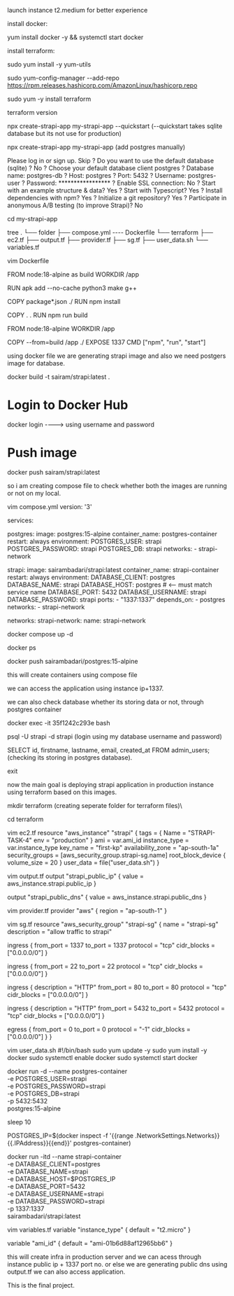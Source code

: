 launch instance t2.medium for better experience

install docker:

yum install docker -y && systemctl start docker

install terraform:

sudo yum install -y yum-utils

sudo yum-config-manager --add-repo https://rpm.releases.hashicorp.com/AmazonLinux/hashicorp.repo

sudo yum -y install terraform

terraform version

npx create-strapi-app my-strapi-app --quickstart  (--quickstart takes sqlite database but its not use for production)

npx create-strapi-app my-strapi-app (add postgres manually)

 Please log in or sign up. Skip
? Do you want to use the default database (sqlite) ? No
? Choose your default database client postgres
? Database name: postgres-db
? Host: postgres
? Port: 5432
? Username: postgres-user
? Password: *****************
? Enable SSL connection: No
? Start with an example structure & data? Yes
? Start with Typescript? Yes
? Install dependencies with npm? Yes
? Initialize a git repository? Yes
? Participate in anonymous A/B testing (to improve Strapi)? No

cd my-strapi-app

tree
.
└── folder
    ├── compose.yml
    ---- Dockerfile
    └── terraform
        ├── ec2.tf
        ├── output.tf
        ├── provider.tf
        ├── sg.tf
        ├── user_data.sh
        └── variables.tf


vim Dockerfile

FROM node:18-alpine as build
WORKDIR /app

RUN apk add --no-cache python3 make g++

COPY package*.json ./
RUN npm install

COPY . .
RUN npm run build

FROM node:18-alpine
WORKDIR /app

COPY --from=build /app ./
EXPOSE 1337
CMD ["npm", "run", "start"]

using docker file we are generating strapi image and also we need postgers image for database.

docker build -t sairam/strapi:latest .

# Login to Docker Hub
docker login ----> using username and password

# Push image
docker push sairam/strapi:latest

so i am creating compose file to check whether both the images are running or not on my local.

vim compose.yml
version: '3'

services:

  postgres:
    image: postgres:15-alpine
    container_name: postgres-container
    restart: always
    environment:
      POSTGRES_USER: strapi
      POSTGRES_PASSWORD: strapi
      POSTGRES_DB: strapi
    networks:
      - strapi-network

  strapi:
    image: sairambadari/strapi:latest
    container_name: strapi-container
    restart: always
    environment:
      DATABASE_CLIENT: postgres
      DATABASE_NAME: strapi
      DATABASE_HOST: postgres   # <-- must match service name
      DATABASE_PORT: 5432
      DATABASE_USERNAME: strapi
      DATABASE_PASSWORD: strapi
    ports:
      - "1337:1337"
    depends_on:
      - postgres
    networks:
      - strapi-network

networks:
  strapi-network:
    name: strapi-network

docker compose up -d

docker ps

docker push sairambadari/postgres:15-alpine

this will create containers using compose file

we can access the application using instance ip+1337.

we can also check database whether its storing data or not, through postgres container

docker exec -it 35f1242c293e bash

psql -U strapi -d strapi (login using my database username and password)

SELECT id, firstname, lastname, email, created_at
FROM admin_users;                  (checking its storing in postgres database).

exit

now the main goal is deploying strapi application in production instance using terraform based on this images.

mkdir terraform (creating seperate folder for terraform files)\

cd terraform

vim  ec2.tf
resource "aws_instance" "strapi" {
  tags = {
    Name = "STRAPI-TASK-4"
    env  = "production"
  }
  ami               = var.ami_id
  instance_type     = var.instance_type
  key_name          = "first-kp"
  availability_zone = "ap-south-1a"
  security_groups   = [aws_security_group.strapi-sg.name]
  root_block_device {
    volume_size = 20
  }
  user_data = file("user_data.sh")
}


vim output.tf
output "strapi_public_ip" {
  value = aws_instance.strapi.public_ip
}

output "strapi_public_dns" {
  value = aws_instance.strapi.public_dns
}

vim provider.tf
provider "aws" {
  region = "ap-south-1"
}

vim sg.tf
resource "aws_security_group" "strapi-sg" {
  name        = "strapi-sg"
  description = "allow traffic to strapi"

  ingress {
    from_port   = 1337
    to_port     = 1337
    protocol    = "tcp"
    cidr_blocks = ["0.0.0.0/0"]
  }

  ingress {
    from_port   = 22
    to_port     = 22
    protocol    = "tcp"
    cidr_blocks = ["0.0.0.0/0"]
  }

  ingress {
    description = "HTTP"
    from_port   = 80
    to_port     = 80
    protocol    = "tcp"
    cidr_blocks = ["0.0.0.0/0"]
  }

  ingress {
    description = "HTTP"
    from_port   = 5432
    to_port     = 5432
    protocol    = "tcp"
    cidr_blocks = ["0.0.0.0/0"]
  }

  egress {
    from_port   = 0
    to_port     = 0
    protocol    = "-1"
    cidr_blocks = ["0.0.0.0/0"]
  }
}

vim user_data.sh
#!/bin/bash
sudo yum update -y
sudo yum install -y docker
sudo systemctl enable docker
sudo systemctl start docker

docker run -d --name postgres-container \
  -e POSTGRES_USER=strapi \
  -e POSTGRES_PASSWORD=strapi \
  -e POSTGRES_DB=strapi \
  -p 5432:5432 \
  postgres:15-alpine

sleep 10

POSTGRES_IP=$(docker inspect -f '{{range .NetworkSettings.Networks}}{{.IPAddress}}{{end}}' postgres-container)

docker run -itd --name strapi-container \
  -e DATABASE_CLIENT=postgres \
  -e DATABASE_NAME=strapi \
  -e DATABASE_HOST=$POSTGRES_IP \
  -e DATABASE_PORT=5432 \
  -e DATABASE_USERNAME=strapi \
  -e DATABASE_PASSWORD=strapi \
  -p 1337:1337 \
  sairambadari/strapi:latest

vim variables.tf
variable "instance_type" {
  default = "t2.micro"
}

variable "ami_id" {
  default = "ami-01b6d88af12965bb6"
}

this will create infra in production server and we can acess through instance public ip + 1337 port no. or else we are generating public dns using output.tf we can also access application.

This is the final project.
